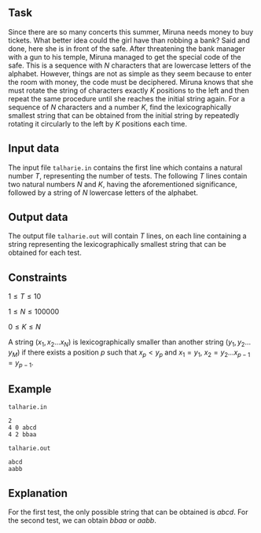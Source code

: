 ## Task

Since there are so many concerts this summer, Miruna needs money to buy tickets. What better idea could the girl have than robbing a bank? Said and done, here she is in front of the safe. After threatening the bank manager with a gun to his temple, Miruna managed to get the special code of the safe. This is a sequence with $N$ characters that are lowercase letters of the alphabet. However, things are not as simple as they seem because to enter the room with money, the code must be deciphered. Miruna knows that she must rotate the string of characters exactly $K$ positions to the left and then repeat the same procedure until she reaches the initial string again. For a sequence of $N$ characters and a number $K$, find the lexicographically smallest string that can be obtained from the initial string by repeatedly rotating it circularly to the left by $K$ positions each time.

## Input data

The input file `talharie.in` contains the first line which contains a natural number $T$, representing the number of tests. The following $T$ lines contain two natural numbers $N$ and $K$, having the aforementioned significance, followed by a string of $N$ lowercase letters of the alphabet.

## Output data

The output file `talharie.out` will contain $T$ lines, on each line containing a string representing the lexicographically smallest string that can be obtained for each test.

## Constraints

$1 \leq T \leq 10$

$1 \leq N \leq 100000$

$0 \leq K \leq N$

A string $(x_1 ,x_2 \dots x_N)$ is lexicographically smaller than another string $(y_1 ,y_2 \dots y_M)$ if there exists a position $p$ such that $x_p < y_p$ and $x_1 = y_1$, $x_2 = y_2 \dots x_{p-1}= y_{p-1}$.

## Example

`talharie.in`
```
2 
4 0 abcd 
4 2 bbaa 
```

`talharie.out`
```
abcd 
aabb 
```

## Explanation

For the first test, the only possible string that can be obtained is $abcd$. For the second test, we can obtain $bbaa$ or $aabb$.
